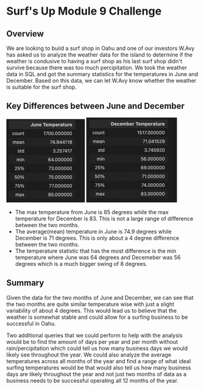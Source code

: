 # **Surf's Up Module 9 Challenge** #

## Overview ## 
We are looking to build a surf shop in Oahu and one of our investors W.Avy has asked us to analyze the weather data for the island to determine if the weather is condusive to having a surf shop as his last surf shop didn't survive because there was too much percipitation. We took the weather data in SQL and got the summary statistics for the temperatures in June and December. Based on this data, we can let W.Avy know whether the weather is suitable for the surf shop. 

## Key Differences between June and December ##
![June Statistics](/Resources/June%20Temperature%20Statistics.png) ![December Statistics](/Resources/December%20Temperature%20Statistics.png)

 - The max temperature from June  is 85 degrees while the max temperature for December is 83. This is not a large range of difference between the two months. 
 - The average(mean) temperature in June is 74.9 degrees while December is 71 degrees. This is only about a 4 degree difference between the two months. 
 - The temperature statistic that has the most difference is the min temperature where June was 64 degrees and Decemeber was 56 degrees which is a much bigger swing of 8 degrees. 

## Summary ## 
Given the data for the two months of June and December, we can see that the two months are quite similar temperature wise with just a slight variability of about 4 degrees. This would lead us to believe that the weather is somewhat stable and could allow for a surfing business to be successful in Oahu. 

Two additional queries that we could perform to help with the analysis would be to find the amount of days per year and per month without rain/percipitation which could tell us how many business days we would likely see throughout the year. We could also analyze the average temperatures across all months of the year and find a range of what ideal surfing temperatures would be that would also tell us how many business days are likely throughout the year and not just two months of data as a business needs to be successful operating all 12 months of the year. 